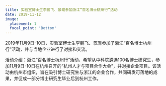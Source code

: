 ```yaml
---
title: 实验室博士生李鹏飞、景琨参加浙江“百名博士杭州行”活动
date: 2019-11-12
image:
  placement: 1
  focal_point: 'Bottom'
---
```


2019年11月9日-10日，实验室博士生李鹏飞、景琨参加了浙江“百名博士杭州行”活动，并与当地企业进行了对接和交流。

活动介绍：浙江“百名博士杭州行”活动，希望从中科院遴选100名博士研究生，参加11月9日-10日在杭州召开的“杭州人才与项目合作大会”，并对接企业项目。该活动由杭州市组织，旨在吸引博士研究生与浙江的企业合作，共同研发可落地的成果，并促成一部分博士研究生毕业后到杭州工作。